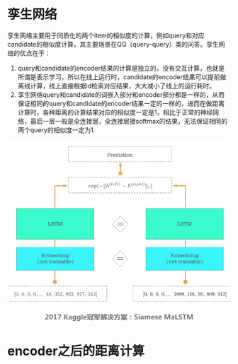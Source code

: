 # 孪生网络

孪生网络主要用于同质化的两个item的相似度的计算，例如query和对应candidate的相似度计算，其主要场景在QQ（query-query）类的问答。孪生网络的优点在于：

1. query和candidate的encoder结果的计算是独立的，没有交互计算，也就是所谓是表示学习，所以在线上运行时，candidate的encoder结果可以提前做离线计算，线上直接根据id检索对应结果，大大减小了线上的运行耗时。
2. 孪生网络query和candidate的词嵌入部分和encoder部分都是一样的，从而保证相同的query和candidate的encoder结果一定的一样的，进而在做距离计算时，各种距离的计算结果对应的相似度一定是1，相比于正常的神经网络，最后一层一般是全连接层，全连接层接softmax的结果，无法保证相同的两个query的相似度一定为1.

![siamese_network](./images/siamese_network.png)

# encoder之后的距离计算




